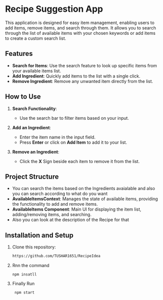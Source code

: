 # Recipe Suggestion App

This application is designed for easy item management, enabling users to add items, remove items, and search through them. It allows you to search through the list of available items with your chosen keywords or add items to create a custom search list.

## Features

- **Search for Items**: Use the search feature to look up specific items from your available items list.
- **Add Ingredient**: Quickly add items to the list with a single click.
- **Remove Ingredient**: Remove any unwanted item directly from the list.


## How to Use

1. **Search Functionality**:
   - Use the search bar to filter items based on your input.

2. **Add an Ingredient**:
   - Enter the item name in the input field.
   - Press **Enter** or click on **Add Item** to add it to your list.

3. **Remove an Ingredient**:
   - Click the **X** Sign beside each item to remove it from the list.



## Project Structure

- You can search the items based on the Ingredients avaialable and also you can search according to what do you want
- **AvailableItemsContext**: Manages the state of available items, providing the functionality to add and remove items.
- **AvailableItems Component**: Main UI for displaying the item list, adding/removing items, and searching.
- Also you can look at the description of the Recipe for that 

## Installation and Setup

1. Clone this repository:
   ```bash
   https://github.com/TUSHAR1651/RecipeIdea
   ```
2. Rnn the command
   ```
   npm insatll
   ```
3. Finally Run
   ```
    npm start
   ```
